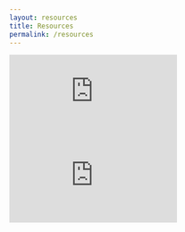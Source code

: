 ```yaml
---
layout: resources
title: Resources
permalink: /resources
---
```


<iframe src="https://docs.google.com/presentation/d/e/2PACX-1vQJ7AevSPgr9OoCby0AWzd6gnMoVg8BFDSU5LIkCF_V4r-h282-pMIgq02OM6kHI5dRka8R11Wi-Fde/embed?start=true&loop=true&delayms=3000" frameborder="0" allowfullscreen="true" mozallowfullscreen="true" webkitallowfullscreen="true"></iframe>

<iframe src="https://docs.google.com/presentation/d/e/2PACX-1vTQZz8FHS24Dy4nUK-J8Pen_SuaMbWJhXbqUNWV1YLGfhNZDDxJPLp4bZpfmqiuzkqc9yqbKhd-xoev/embed?start=false&loop=false&delayms=3000" frameborder="0" allowfullscreen="true" mozallowfullscreen="true" webkitallowfullscreen="true"></iframe>